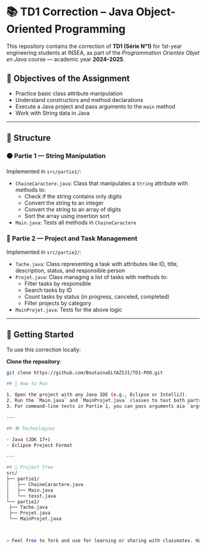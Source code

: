 # 📚 TD1 Correction – Java Object-Oriented Programming

This repository contains the correction of **TD1 (Série N°1)** for 1st-year engineering students at INSEA, as part of the *Programmation Orientée Objet en Java* course — academic year **2024–2025**.

## 📌 Objectives of the Assignment

- Practice basic class attribute manipulation  
- Understand constructors and method declarations  
- Execute a Java project and pass arguments to the `main` method  
- Work with String data in Java

---

## 🧩 Structure

### 🟠 Partie 1 — String Manipulation
Implemented in `src/partie1/`:

- `ChaineCaractere.java`: Class that manipulates a `String` attribute with methods to:
  - Check if the string contains only digits
  - Convert the string to an integer
  - Convert the string to an array of digits
  - Sort the array using insertion sort
- `Main.java`: Tests all methods in `ChaineCaractere`

### 🔵 Partie 2 — Project and Task Management
Implemented in `src/partie2/`:

- `Tache.java`: Class representing a task with attributes like ID, title, description, status, and responsible person
- `Projet.java`: Class managing a list of tasks with methods to:
  - Filter tasks by responsible
  - Search tasks by ID
  - Count tasks by status (in progress, canceled, completed)
  - Filter projects by category
- `MainProjet.java`: Tests for the above logic

---

## 🔧 Getting Started

To use this correction locally:

**Clone the repository**:
   ```bash
   git clone https://github.com/BoutainaELYAZIJI/TD1-POO.git

## 🚀 How to Run

1. Open the project with any Java IDE (e.g., Eclipse or IntelliJ).
2. Run the `Main.java` and `MainProjet.java` classes to test both parts.
3. For command-line tests in Partie 1, you can pass arguments aia `args[]` in `main`.

---

## 🛠 Technologies

- Java (JDK 17+)
- Eclipse Project Format

---

## 📂 Project Tree
src/
├── partie1/
│   ├── ChaineCaractere.java
│   ├── Main.java
│   └── tesst.java
└── partie2/
    ├── Tache.java
    ├── Projet.java
    └── MainProjet.java



> Feel free to fork and use for learning or sharing with classmates. Happy coding! ☕
